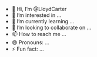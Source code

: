 - 👋 Hi, I’m @LloydCarter
- 👀 I’m interested in ...
- 🌱 I’m currently learning ...
- 💞️ I’m looking to collaborate on ...
- 📫 How to reach me ...
- 😄 Pronouns: ...
- ⚡ Fun fact: ...

<!---
LloydCarter/LloydCarter is a ✨ special ✨ repository because its `README.md` (this file) appears on your GitHub profile.
You can click the Preview link to take a look at your changes.
--->
